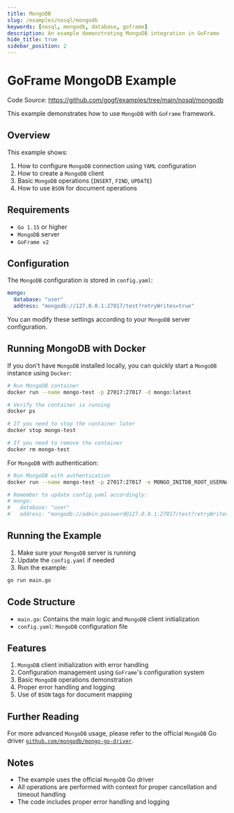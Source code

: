 ```yaml
---
title: MongoDB
slug: /examples/nosql/mongodb
keywords: [nosql, mongodb, database, goframe]
description: An example demonstrating MongoDB integration in GoFrame
hide_title: true
sidebar_position: 2
---
```


# GoFrame MongoDB Example

Code Source: https://github.com/gogf/examples/tree/main/nosql/mongodb


This example demonstrates how to use `MongoDB` with `GoFrame` framework.

## Overview

This example shows:
1. How to configure `MongoDB` connection using `YAML` configuration
2. How to create a `MongoDB` client
3. Basic `MongoDB` operations (`INSERT`, `FIND`, `UPDATE`)
4. How to use `BSON` for document operations

## Requirements

- `Go 1.15` or higher
- `MongoDB` server
- `GoFrame v2`

## Configuration

The `MongoDB` configuration is stored in `config.yaml`:

```yaml
mongo:
  database: "user"
  address: "mongodb://127.0.0.1:27017/test?retryWrites=true"
```

You can modify these settings according to your `MongoDB` server configuration.

## Running MongoDB with Docker

If you don't have `MongoDB` installed locally, you can quickly start a `MongoDB` instance using `Docker`:

```bash
# Run MongoDB container
docker run --name mongo-test -p 27017:27017 -d mongo:latest

# Verify the container is running
docker ps

# If you need to stop the container later
docker stop mongo-test

# If you need to remove the container
docker rm mongo-test
```

For `MongoDB` with authentication:

```bash
# Run MongoDB with authentication
docker run --name mongo-test -p 27017:27017 -e MONGO_INITDB_ROOT_USERNAME=admin -e MONGO_INITDB_ROOT_PASSWORD=password -d mongo:latest

# Remember to update config.yaml accordingly:
# mongo:
#   database: "user"
#   address: "mongodb://admin:password@127.0.0.1:27017/test?retryWrites=true"
```

## Running the Example

1. Make sure your `MongoDB` server is running
2. Update the `config.yaml` if needed
3. Run the example:

```bash
go run main.go
```

## Code Structure

- `main.go`: Contains the main logic and `MongoDB` client initialization
- `config.yaml`: `MongoDB` configuration file

## Features

1. `MongoDB` client initialization with error handling
2. Configuration management using `GoFrame`'s configuration system
3. Basic `MongoDB` operations demonstration
4. Proper error handling and logging
5. Use of `BSON` tags for document mapping

## Further Reading

For more advanced `MongoDB` usage, please refer to the official `MongoDB` Go driver [`github.com/mongodb/mongo-go-driver`](https://github.com/mongodb/mongo-go-driver).

## Notes

- The example uses the official `MongoDB` Go driver
- All operations are performed with context for proper cancellation and timeout handling
- The code includes proper error handling and logging
